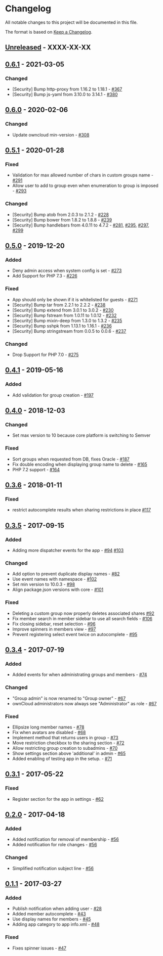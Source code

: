 # Changelog

All notable changes to this project will be documented in this file.

The format is based on [Keep a Changelog](http://keepachangelog.com/en/1.0.0/).

## [Unreleased] - XXXX-XX-XX


## [0.6.1] - 2021-03-05

### Changed

- [Security] Bump http-proxy from 1.16.2 to 1.18.1 -  [#367](https://github.com/owncloud/customgroups/issues/367)
- [Security] Bump js-yaml from 3.10.0 to 3.14.1 - [#380](https://github.com/owncloud/customgroups/issues/380)


## [0.6.0] - 2020-02-06

### Changed

- Update owncloud min-version - [#308](https://github.com/owncloud/customgroups/issues/308)

## [0.5.1] - 2020-01-28

### Fixed

- Validation for max allowed number of chars in custom groups name - [#291](https://github.com/owncloud/customgroups/issues/291)
- Allow user to add to group even when enumeration to group is imposed - [#293](https://github.com/owncloud/customgroups/issues/293)

### Changed

- [Security] Bump atob from 2.0.3 to 2.1.2 - [#228](https://github.com/owncloud/customgroups/issues/228)
- [Security] Bump bower from 1.8.2 to 1.8.8 - [#239](https://github.com/owncloud/customgroups/issues/239)
- [Security] Bump handlebars from 4.0.11 to 4.7.2 - [#281](https://github.com/owncloud/customgroups/issues/281), [#295](https://github.com/owncloud/customgroups/issues/295), [#297](https://github.com/owncloud/customgroups/issues/297), [#299](https://github.com/owncloud/customgroups/issues/299)

## [0.5.0] - 2019-12-20

### Added

- Deny admin access when system config is set - [#273](https://github.com/owncloud/customgroups/issues/273)
- Add Support for PHP 7.3 - [#226](https://github.com/owncloud/customgroups/issues/226)

### Fixed

- App should only be shown if it is whitelisted for guests - [#271](https://github.com/owncloud/customgroups/issues/271)
- [Security] Bump tar from 2.2.1 to 2.2.2 - [#238](https://github.com/owncloud/customgroups/issues/238)
- [Security] Bump extend from 3.0.1 to 3.0.2 - [#230](https://github.com/owncloud/customgroups/issues/230)
- [Security] Bump fstream from 1.0.11 to 1.0.12 - [#232](https://github.com/owncloud/customgroups/issues/232)
- [Security] Bump mixin-deep from 1.3.0 to 1.3.2 - [#235](https://github.com/owncloud/customgroups/issues/235)
- [Security] Bump sshpk from 1.13.1 to 1.16.1 - [#236](https://github.com/owncloud/customgroups/issues/236)
- [Security] Bump stringstream from 0.0.5 to 0.0.6 - [#237](https://github.com/owncloud/customgroups/issues/237)

### Changed

- Drop Support for PHP 7.0 - [#275](https://github.com/owncloud/customgroups/issues/275)

## [0.4.1] - 2019-05-16

### Added

- Add validation for group creation - [#197](https://github.com/owncloud/customgroups/issues/197)

## [0.4.0] - 2018-12-03

### Changed

- Set max version to 10 because core platform is switching to Semver

### Fixed

- Sort groups when requested from DB, fixes Oracle - [#187](https://github.com/owncloud/customgroups/issues/187)
- Fix double encoding when displaying group name to delete - [#165](https://github.com/owncloud/customgroups/pull/165)
- PHP 7.2 support - [#164](https://github.com/owncloud/customgroups/pull/164)

## [0.3.6] - 2018-01-11

### Fixed

- restrict autocomplete results when sharing restrictions in place [#117](https://github.com/owncloud/customgroups/pull/117)

## [0.3.5] - 2017-09-15

### Added

- Adding more dispatcher events for the app - [#94](https://github.com/owncloud/customgroups/issues/94) [#103](https://github.com/owncloud/customgroups/issues/103)

### Changed

- Add option to prevent duplicate display names - [#82](https://github.com/owncloud/customgroups/issues/82)
- Use event names with namespace - [#102](https://github.com/owncloud/customgroups/issues/102)
- Set min version to 10.0.3 - [#98](https://github.com/owncloud/customgroups/issues/98)
- Align package.json versions with core - [#101](https://github.com/owncloud/customgroups/issues/101)

### Fixed

- Deleting a custom group now properly deletes associated shares [#92](https://github.com/owncloud/customgroups/pull/92)
- Fix member search in member sidebar to use all search fields - [#106](https://github.com/owncloud/customgroups/issues/106)
- Fix closing sidebar, reset selection - [#96](https://github.com/owncloud/customgroups/issues/96)
- Improve spinners in members view - [#97](https://github.com/owncloud/customgroups/issues/97)
- Prevent registering select event twice on autocomplete - [#95](https://github.com/owncloud/customgroups/issues/95)

## [0.3.4] - 2017-07-19

### Added

- Added events for when administrating groups and members - [#74](https://github.com/owncloud/customgroups/issues/74)

### Changed

- "Group admin" is now renamed to "Group owner" - [#67](https://github.com/owncloud/customgroups/issues/67)
- ownCloud administrators now always see "Administrator" as role - [#67](https://github.com/owncloud/customgroups/issues/67)

### Fixed

- Ellipsize long member names - [#78](https://github.com/owncloud/customgroups/issues/78)
- Fix when avatars are disabled - [#68](https://github.com/owncloud/customgroups/issues/68)
- Implement method that returns users in group - [#73](https://github.com/owncloud/customgroups/issues/73)
- Move restriction checkbox to the sharing section - [#72](https://github.com/owncloud/customgroups/issues/72)
- Allow restricting group creation to subadmins - [#70](https://github.com/owncloud/customgroups/issues/70)
- Show settings section above 'additional' in admin - [#65](https://github.com/owncloud/customgroups/issues/65)
- Added enabling of testing app in the setup. - [#71](https://github.com/owncloud/customgroups/issues/71)

## [0.3.1] - 2017-05-22

### Fixed

- Register section for the app in settings - [#62](https://github.com/owncloud/customgroups/issues/62)

## [0.2.0] - 2017-04-18

### Added

- Added notification for removal of membership - [#56](https://github.com/owncloud/customgroups/issues/56)
- Added notification for role changes - [#56](https://github.com/owncloud/customgroups/issues/56)

### Changed

- Simplified notification subject line - [#56](https://github.com/owncloud/customgroups/issues/56)

## [0.1.1] - 2017-03-27

### Added

- Publish notification when adding user - [#28](https://github.com/owncloud/customgroups/issues/28)
- Added member autocomplete - [#43](https://github.com/owncloud/customgroups/issues/43)
- Use display names for members - [#45](https://github.com/owncloud/customgroups/issues/45)
- Adding app category to app info.xml - [#48](https://github.com/owncloud/customgroups/issues/48)

### Fixed

- Fixes spinner issues - [#47](https://github.com/owncloud/customgroups/issues/47)

[Unreleased]: https://github.com/owncloud/customgroups/compare/v0.6.1...master
[0.6.1]: https://github.com/owncloud/customgroups/compare/v0.6.0...v0.6.1
[0.6.0]: https://github.com/owncloud/customgroups/compare/v0.5.1...v0.6.0
[0.5.1]: https://github.com/owncloud/customgroups/compare/v0.5.0...v0.5.1
[0.5.0]: https://github.com/owncloud/customgroups/compare/v0.4.1...v0.5.0
[0.4.1]: https://github.com/owncloud/customgroups/compare/v0.4.0...v0.4.1
[0.4.0]: https://github.com/owncloud/customgroups/compare/v0.3.6...v0.4.0
[0.3.6]: https://github.com/owncloud/customgroups/compare/v0.3.5...v0.3.6
[0.3.5]: https://github.com/owncloud/customgroups/compare/v0.3.4...v0.3.5
[0.3.4]: https://github.com/owncloud/customgroups/compare/v0.3.1...v0.3.4
[0.3.1]: https://github.com/owncloud/customgroups/compare/v0.2.0...v0.3.1
[0.2.0]: https://github.com/owncloud/customgroups/compare/v0.1.1...v0.2.0
[0.1.1]: https://github.com/owncloud/customgroups/compare/v0.1.0...v0.1.1
